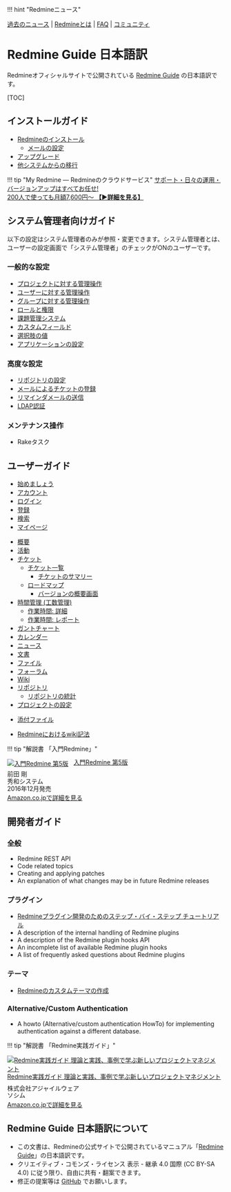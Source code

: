 !!! hint "Redmineニュース"
    <div id="news">
      <script src="http://blog.redmine.jp/items.js"></script>
      <ul id="blog_articles">
        <script>
          <!--
          var target = $("#blog_articles");
          for (i = 0, disp_count = 0 ; i < blog_redmine_jp_items.length && disp_count < 3 ; i++) {
            article = blog_redmine_jp_items[i];
            ymd = new Date(article.published).toLocaleString("ja-JP").replace(/ .*/, "");
            target.append("<li><a href='" + article.link + "' target='_blank'>" + article.title + '</a> (' + ymd + ')');
            disp_count++;
          }
          //-->
        </script>
      </ul>
      <a href="http://blog.redmine.jp/">過去のニュース</a> |
      <a href="http://redmine.jp/overview/">Redmineとは</a> |
      <a href="http://redmine.jp/faq/">FAQ</a> |
      <a href="http://redmine.jp/community/">コミュニティ</a>
    </div>

# Redmine Guide 日本語訳

Redmineオフィシャルサイトで公開されている [Redmine Guide](http://www.redmine.org/projects/redmine/wiki/Guide) の日本語訳です。

[TOC]

インストールガイド
------------------

-   [Redmineのインストール](RedmineInstall)
    -   [メールの設定](Email_Configuration)
-   [アップグレード](RedmineUpgrade)
-   [他システムからの移行](RedmineMigrate)

!!! tip "My Redmine — Redmineのクラウドサービス"
    <a href="http://hosting.redmine.jp/">サポート・日々の運用・バージョンアップはすべてお任せ!<br>
    200人で使っても月額7,600円〜 <strong>【▶詳細を見る】</strong></a>

システム管理者向けガイド
------------------------

以下の設定はシステム管理者のみが参照・変更できます。システム管理者とは、ユーザーの設定画面で「システム管理者」のチェックがONのユーザーです。

### 一般的な設定

-   [プロジェクトに対する管理操作](RedmineProjects)
-   [ユーザーに対する管理操作](RedmineUsers)
-   [グループに対する管理操作](RedmineGroups)
-   [ロールと権限](RedmineRoles)
-   [課題管理システム](RedmineIssueTrackingSetup)
-   [カスタムフィールド](RedmineCustomFields)
-   [選択肢の値](RedmineEnumerations)
-   [アプリケーションの設定](RedmineSettings)

### 高度な設定

-   [リポジトリの設定](RedmineRepositories)
-   [メールによるチケットの登録](RedmineReceivingEmails)
-   [リマインダメールの送信](RedmineReminderEmails)
-   [LDAP認証](RedmineLDAP)

### メンテナンス操作

-   Rakeタスク

<script async src="//pagead2.googlesyndication.com/pagead/js/adsbygoogle.js"></script>
<!-- レスポンシブ (redmine-guide-ja) -->
<ins class="adsbygoogle"
     style="display:block"
     data-ad-client="ca-pub-0963697622686458"
     data-ad-slot="6981876139"
     data-ad-format="auto"></ins>
<script>
(adsbygoogle = window.adsbygoogle || []).push({});
</script>

ユーザーガイド
--------------

-   [始めましょう](Getting_Started)
-   [アカウント](RedmineAccounts)
-   [ログイン](RedmineLogin)
-   [登録](RedmineRegister)
-   [検索](RedmineSearch)
-   [マイページ](RedmineMyPage)

<!-- -->

-   [概要](RedmineProjectOverview)
-   [活動](RedmineProjectActivity)
-   [チケット](RedmineIssues)
    -   [チケット一覧](RedmineIssueList)
        -   [チケットのサマリー](RedmineIssueSummary)
    -   [ロードマップ](RedmineRoadmap)
        -   [バージョンの概要画面](RedmineVersion)
-   [時間管理 (工数管理)](RedmineTimeTracking)
    -   [作業時間: 詳細](RedmineTimelogDetails)
    -   [作業時間: レポート](RedmineTimelogReport)
-   [ガントチャート](RedmineGantt)
-   [カレンダー](RedmineCalendar)
-   [ニュース](RedmineNews)
-   [文書](RedmineDocuments)
-   [ファイル](RedmineFiles)
-   [フォーラム](RedmineForums)
-   [Wiki](RedmineWikis)
-   [リポジトリ](RedmineRepository)
    -   [リポジトリの統計](RedmineRepositoryStatistics)
-   [プロジェクトの設定](RedmineProjectSettings)

<!-- -->

-   [添付ファイル](RedmineAttachedFiles)

<!-- -->

-   [Redmineにおけるwiki記法](http://redmine.jp/tech_note/RedmineWikiFormatting)

!!! tip "解説書 「入門Redmine」"
    <div class="amazlet-box" style="margin-bottom:0px;"><div class="amazlet-image" style="float:left;margin:0px 12px 1px 0px;"><a href="http://www.amazon.co.jp/exec/obidos/ASIN/4798048259/redmine-22/ref=nosim/" name="amazletlink" target="_blank"><img src="https://images-fe.ssl-images-amazon.com/images/I/51NQmIINI7L._SL160_.jpg" alt="入門Redmine 第5版" style="border: none;" /></a></div><div class="amazlet-info" style="line-height:120%; margin-bottom: 10px"><div class="amazlet-name" style="margin-bottom:10px;line-height:120%"><a href="http://www.amazon.co.jp/exec/obidos/ASIN/4798048259/redmine-22/ref=nosim/" name="amazletlink" target="_blank">入門Redmine 第5版</a></div><div class="amazlet-detail">前田 剛 <br />秀和システム <br />2016年12月発売<br /></div><div class="amazlet-sub-info" style="float: left;"><div class="amazlet-link" style="margin-top: 5px"><a href="http://www.amazon.co.jp/exec/obidos/ASIN/4798048259/redmine-22/ref=nosim/" name="amazletlink" target="_blank">Amazon.co.jpで詳細を見る</a></div></div></div><div class="amazlet-footer" style="clear: left"></div></div>

開発者ガイド
------------

### 全般

-   Redmine REST API
-   Code related topics
-   Creating and applying patches
-   An explanation of what changes may be in future Redmine releases

### プラグイン

-   [Redmineプラグイン開発のためのステップ・バイ・ステップ チュートリアル](Plugin_Tutorial)
-   A description of the internal handling of Redmine plugins
-   A description of the Redmine plugin hooks API
-   An incomplete list of available Redmine plugin hooks
-   A list of frequently asked questions about Redmine plugins

### テーマ

-   [Redmineのカスタムテーマの作成](HowTo_create_a_custom_Redmine_theme)

### Alternative/Custom Authentication

-   A howto (Alternative/custom authentication HowTo) for implementing authentication against a different database.

!!! tip "解説書 「Redmine実践ガイド」"
    <div class="amazlet-box" style="margin-bottom:0px;"><div class="amazlet-image" style="float:left;margin:0px 12px 1px 0px;"><a href="http://www.amazon.co.jp/exec/obidos/ASIN/488337968X/redmine-22/ref=nosim/" name="amazletlink" target="_blank"><img src="https://images-fe.ssl-images-amazon.com/images/I/51yBVTM6orL._SL160_.jpg" alt="Redmine実践ガイド 理論と実践、事例で学ぶ新しいプロジェクトマネジメント" style="border: none;" /></a></div><div class="amazlet-info" style="line-height:120%; margin-bottom: 10px"><div class="amazlet-name" style="margin-bottom:10px;line-height:120%"><a href="http://www.amazon.co.jp/exec/obidos/ASIN/488337968X/redmine-22/ref=nosim/" name="amazletlink" target="_blank">Redmine実践ガイド 理論と実践、事例で学ぶ新しいプロジェクトマネジメント</a></div><div class="amazlet-detail">株式会社アジャイルウェア <br />ソシム <br /></div><div class="amazlet-sub-info" style="float: left;"><div class="amazlet-link" style="margin-top: 5px"><a href="http://www.amazon.co.jp/exec/obidos/ASIN/488337968X/redmine-22/ref=nosim/" name="amazletlink" target="_blank">Amazon.co.jpで詳細を見る</a></div></div></div><div class="amazlet-footer" style="clear: left"></div></div>

Redmine Guide 日本語訳について
------------------------------

- この文書は、Redmineの公式サイトで公開されているマニュアル「[Redmine Guide](http://www.redmine.org/projects/redmine/wiki/Guide)」の日本語訳です。
- クリエイティブ・コモンズ・ライセンス 表示 - 継承 4.0 国際 (CC BY-SA 4.0) に従う限り、自由に共有・翻案できます。
- 修正の提案等は [GitHub](https://github.com/farend/redmine-guide-ja) でお願いします。
